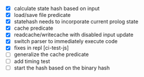 - [x] calculate state hash based on input
- [x] load/save file predicate
- [x] statehash needs to incorporate current prolog state
- [x] cache predicate
- [x] readcache/writecache with disabled input update
- [x] switch parser to immediately execute code
- [x] fixes in repl [ci-test-js]
- [ ] generalize the cache predicate
- [ ] add timing test
- [ ] start the hash based on the binary hash
